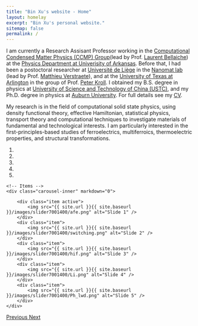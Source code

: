 ```yaml
---
title: "Bin Xu's website - Home"
layout: homelay
excerpt: "Bin Xu's personal website."
sitemap: false
permalink: /
---
```


<!-- This website is adapted from the Allan Lab github repository (thanks for providing an elegant template), and I am working to replace with my info. Sorry if you see some previous content before I am done. -->

I am currently a Research Assisant Professor working in the [Computational Condensed Matter Physics (CCMP) Group](https://ccmp.uark.edu/)(lead by Prof. [Laurent Bellaiche](https://fulbright.uark.edu/departments/physics/directory/index/uid/laurent/name/Laurent-Bellaiche/)) at the [Physics Department at Univerisity of Arkansas](http://fulbright.uark.edu/departments/physics). Before that, I had been a postoctoral researcher at [Université de Liège](https://www.ulg.ac.be/cms/c_5000/en/home) in the [Nanomat lab](http://www.nanomat.ulg.ac.be/) (lead by Prof. [Matthieu Verstraete](http://www.nanomat.ulg.ac.be/?page_id=26)), and at the [University of Texas at Arlington](http://www.uta.edu) in the group of Prof. [Peter Kroll](https://mentis.uta.edu/explore/profile/dr-peter-kroll). I obtained my B.S. degree in physics at [University of Science and Technology of China (USTC)](http://en.ustc.edu.cn), and my Ph.D. degree in physics at [Auburn University](http://www.auburn.edu). For full details see my [CV](cv).

My research is in the field of computational solid state physics, using density functional theory, effective Hamiltonian, statistical physics, transport theory and computational techniques to investigate materials of fundamental and technological interests. I am particularly interested in the first-principles-based studies of ferroelectrics, multiferroics, thermoelectric properties, and structural transformations.

<div markdown="0" id="carousel" class="carousel slide" data-ride="carousel" data-interval="5000" data-pause="hover" >
    <!-- Menu -->
    <ol class="carousel-indicators">
        <li data-target="#carousel" data-slide-to="0" class="active"></li>
        <li data-target="#carousel" data-slide-to="1"></li>
        <li data-target="#carousel" data-slide-to="2"></li>
        <li data-target="#carousel" data-slide-to="3"></li>
        <li data-target="#carousel" data-slide-to="4"></li>
    </ol>

    <!-- Items -->
    <div class="carousel-inner" markdown="0">

        <div class="item active">
            <img src="{{ site.url }}{{ site.baseurl }}/images/slider7001400/afe.png" alt="Slide 1" />
        </div>
        <div class="item">
            <img src="{{ site.url }}{{ site.baseurl }}/images/slider7001400/switching.png" alt="Slide 2" />
        </div>
        <div class="item">
            <img src="{{ site.url }}{{ site.baseurl }}/images/slider7001400/hif.png" alt="Slide 3" />
        </div>
        <div class="item">
            <img src="{{ site.url }}{{ site.baseurl }}/images/slider7001400/Li.png" alt="Slide 4" />
        </div>
        <div class="item">
            <img src="{{ site.url }}{{ site.baseurl }}/images/slider7001400/Ph_lwd.png" alt="Slide 5" />
        </div>
    </div> 
  <a class="left carousel-control" href="#carousel" role="button" data-slide="prev">
    <span class="glyphicon glyphicon-chevron-left" aria-hidden="true"></span>
    <span class="sr-only">Previous</span>
  </a>
  <a class="right carousel-control" href="#carousel" role="button" data-slide="next">
    <span class="glyphicon glyphicon-chevron-right" aria-hidden="true"></span>
    <span class="sr-only">Next</span>
  </a>
</div>




<!-- **I am  looking for a permanent position** [(more info)]({{ site.url }}{{ site.baseurl }}/vacancies) **!** -->
 
 
<!--<figure class="fourth">
  <img src="{{ site.url }}{{ site.baseurl }}/images/logopic/Logo_Leiden.jpg" style="width: 210px">
  <img src="{{ site.url }}{{ site.baseurl }}/images/logopic/Logo_Nanofront.jpg" style="width: 110px">
  <img src="{{ site.url }}{{ site.baseurl }}/images/logopic/Logo_NWO.jpg" style="width: 120px">
  <img src="{{ site.url }}{{ site.baseurl }}/images/logopic/Logo_ERC.jpg" style="width: 110px">
</figure> -->
